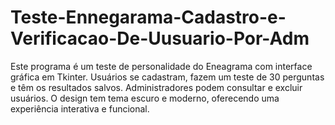 # Teste-Ennegarama-Cadastro-e-Verificacao-De-Uusuario-Por-Adm
Este programa é um teste de personalidade do Eneagrama com interface gráfica em Tkinter. Usuários se cadastram, fazem um teste de 30 perguntas e têm os resultados salvos. Administradores podem consultar e excluir usuários. O design tem tema escuro e moderno, oferecendo uma experiência interativa e funcional.
